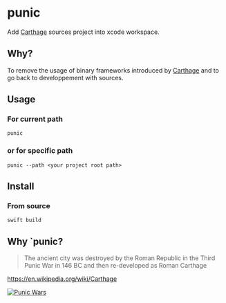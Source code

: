 # punic

Add [Carthage](https://github.com/Carthage/Carthage) sources project into xcode workspace.

## Why?

To remove the usage of binary frameworks introduced by [Carthage](https://github.com/Carthage/Carthage) and to go back to developpement with sources.

## Usage

### For current path

```
punic
```

### or for specific path

```
punic --path <your project root path>
```

## Install 

### From source

```
swift build
```


## Why `punic?

> The ancient city was destroyed by the Roman Republic in the Third Punic War in 146 BC and then re-developed as Roman Carthage

https://en.wikipedia.org/wiki/Carthage

[![Punic Wars](https://pbs.twimg.com/media/DpPTMsgWwAAnXq1?format=jpg&name=thumb)](https://twitter.com/sara_boutall/status/1050415438923005958)
